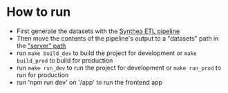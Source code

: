 # How to run

- First generate the datasets with the [Synthea ETL pipeline](./synthea/)
- Then move the contents of the pipeline's output to a "datasets" path in the ["server" path](./server/)
- run `make build_dev` to build the project for development or `make build_prod` to build for production
- run `make run_dev` to run the project for development or `make run_prod` to run for production
- run 'npm run dev' on '/app' to run the frontend app
